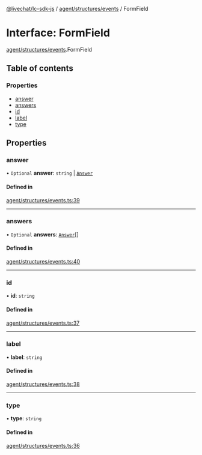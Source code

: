 [@livechat/lc-sdk-js](../README.md) / [agent/structures/events](../modules/agent_structures_events.md) / FormField

# Interface: FormField

[agent/structures/events](../modules/agent_structures_events.md).FormField

## Table of contents

### Properties

- [answer](agent_structures_events.FormField.md#answer)
- [answers](agent_structures_events.FormField.md#answers)
- [id](agent_structures_events.FormField.md#id)
- [label](agent_structures_events.FormField.md#label)
- [type](agent_structures_events.FormField.md#type)

## Properties

### answer

• `Optional` **answer**: `string` \| [`Answer`](agent_structures_events.Answer.md)

#### Defined in

[agent/structures/events.ts:39](https://github.com/livechat/lc-sdk-js/blob/8462be9/src/agent/structures/events.ts#L39)

___

### answers

• `Optional` **answers**: [`Answer`](agent_structures_events.Answer.md)[]

#### Defined in

[agent/structures/events.ts:40](https://github.com/livechat/lc-sdk-js/blob/8462be9/src/agent/structures/events.ts#L40)

___

### id

• **id**: `string`

#### Defined in

[agent/structures/events.ts:37](https://github.com/livechat/lc-sdk-js/blob/8462be9/src/agent/structures/events.ts#L37)

___

### label

• **label**: `string`

#### Defined in

[agent/structures/events.ts:38](https://github.com/livechat/lc-sdk-js/blob/8462be9/src/agent/structures/events.ts#L38)

___

### type

• **type**: `string`

#### Defined in

[agent/structures/events.ts:36](https://github.com/livechat/lc-sdk-js/blob/8462be9/src/agent/structures/events.ts#L36)
